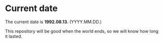 # Current date

The current date is **1992.08.13.** (YYYY.MM.DD.)

This repository will be good when the world ends, so we will know how long it lasted.